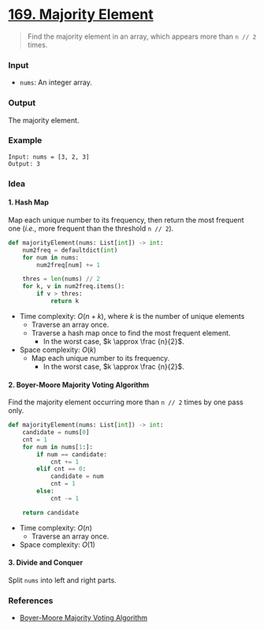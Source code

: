# [169. Majority Element](https://leetcode.com/problems/majority-element/)
> Find the majority element in an array, which appears more than `n // 2` times.
### Input
* `nums`: An integer array.
### Output
The majority element.
### Example
```
Input: nums = [3, 2, 3]
Output: 3
```
### Idea
#### 1. Hash Map
Map each unique number to its frequency, then return the most frequent one (*i.e.,* more frequent than the threshold `n // 2`).
```python
def majorityElement(nums: List[int]) -> int:
    num2freq = defaultdict(int) 
    for num in nums:
        num2freq[num] += 1

    thres = len(nums) // 2
    for k, v in num2freq.items():
        if v > thres:
            return k
```
* Time complexity: $O(n+k)$, where $k$ is the number of unique elements
	* Traverse an array once.
	* Traverse a hash map once to find the most frequent element.
		* In the worst case, $k \approx \frac {n}{2}$.
* Space complexity: $O(k)$
	* Map each unique number to its frequency.
		* In the worst case, $k \approx \frac {n}{2}$.
#### 2. Boyer-Moore Majority Voting Algorithm
Find the majority element occurring more than `n // 2` times by one pass only.
```python
def majorityElement(nums: List[int]) -> int:
    candidate = nums[0]
    cnt = 1
    for num in nums[1:]:
        if num == candidate:
            cnt += 1
        elif cnt == 0:
            candidate = num
            cnt = 1
        else:
            cnt -= 1

    return candidate
```
* Time complexity: $O(n)$
	* Traverse an array once.
* Space complexity: $O(1)$
#### 3. Divide and Conquer
Split `nums` into left and right parts.
### References
* [Boyer-Moore Majority Voting Algorithm](https://www.geeksforgeeks.org/boyer-moore-majority-voting-algorithm/)